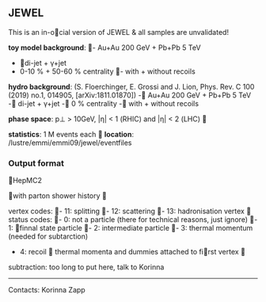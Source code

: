 ## JEWEL

This is an in-o􏰂cial version of JEWEL & all samples are unvalidated!

**toy model background**:
􏰀- Au+Au 200 GeV + Pb+Pb 5 TeV 
- 􏰀di-jet + γ+jet
- 0-10 % + 50-60 % centrality
􏰀- with + without recoils

**hydro background**: (S. Floerchinger, E. Grossi and J. Lion, Phys. Rev. C 100 (2019) no.1, 014905, [arXiv:1811.01870])
-􏰀 Au+Au 200 GeV + Pb+Pb 5 TeV 
-􏰀 di-jet + γ+jet
-􏰀 0 % centrality
-􏰀 with + without recoils

**phase space**: p⊥ > 10GeV, |η| < 1 (RHIC) and |η| < 2 (LHC) 􏰀

**statistics**: 1 M events each
􏰀
**location**: /lustre/emmi/emmi09/jewel/eventfiles

### Output format
􏰀HepMC2

􏰀with parton shower history 􏰀 

vertex codes:
􏰀- 11: splitting
􏰀- 12: scattering
􏰀- 13: hadronisation vertex
􏰀
status codes:
􏰀- 0: not a particle (there for technical reasons, just ignore)
􏰀- 1: 􏰁finnal state particle
􏰀- 2: intermediate particle
􏰀- 3: thermal momentum (needed for subtarction)
- 4: recoil
􏰀
thermal momenta and dummies attached to fi􏰁rst vertex 􏰀 

subtraction: too long to put here, talk to Korinna

<hr>

Contacts: Korinna Zapp

